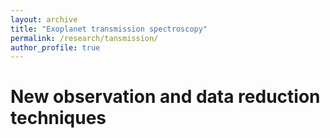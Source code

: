 ```yaml
---
layout: archive
title: "Exoplanet transmission spectroscopy"
permalink: /research/tansmission/
author_profile: true
---
```




# New observation and data reduction techniques
